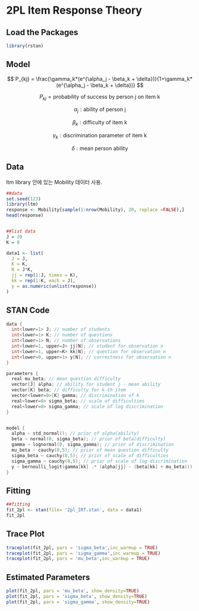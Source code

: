 # 2PL Item Response Theory

## Load the Packages

```R
library(rstan)
```



## Model

$$
P_{kj} = \frac{\gamma_k*(e^{\alpha_j - \beta_k + \delta})}{1+\gamma_k*(e^{\alpha_j - \beta_k + \delta})}
$$

$$
P_{kj} = \text{probability of success by person j on item k}
$$

$$
\alpha_j:\text{ability of person j}
$$

$$
\beta_k : \text{difficulty of item k}
$$

$$
\gamma_k:\text{discrimination parameter of item k}
$$

$$
\delta:\text{mean person ability}
$$



## Data

ltm library 안에 있는 Mobility 데이터 사용.

```R
##data
set.seed(123)
library(ltm)
response <- Mobility[sample(1:nrow(Mobility), 20, replace =FALSE),]
head(response)


##list data
J = 20
K = 8

data1 <- list(
  J = J,
  K = K,
  N = J*K,
  jj = rep(1:J, times = K),
  kk = rep(1:K, each = J),
  y = as.numeric(unlist(response))
)
```



## STAN Code

```c++
data {
  int<lower=1> J; // number of students
  int<lower=1> K; // number of questions
  int<lower=1> N; // number of observations
  int<lower=1, upper=J> jj[N]; // student for observation n
  int<lower=1, upper=K> kk[N]; // question for observation n
  int<lower=0, upper=1> y[N]; // correctness for observation n
}

parameters {
  real mu_beta; // mean question difficulty
  vector[J] alpha; // ability for student j - mean ability
  vector[K] beta; // difficulty for k-th item
  vector<lower=0>[K] gamma; // discrimination of k
  real<lower=0> sigma_beta; // scale of difficulties
  real<lower=0> sigma_gamma; // scale of log discrimination
}


model {
  alpha ~ std_normal(); // prior of alpha(ability)
  beta ~ normal(0, sigma_beta); // prior of beta(difficulty)
  gamma ~ lognormal(0, sigma_gamma); // prior of discrimination
  mu_beta ~ cauchy(0,5); // prior of mean question difficulty
  sigma_beta ~ cauchy(0,5); // prior of scale of difficulties
  sigma_gamma ~ cauchy(0,5); // prior of scale of log discrimination
  y ~ bernoulli_logit(gamma[kk] .* (alpha[jj] - (beta[kk] + mu_beta))); // likelihood
}
```



## Fitting

```R
##fitting
fit_2pl <- stan(file= '2pl_IRT.stan', data = data1)
fit_2pl
```



## Trace Plot

```R
traceplot(fit_2pl, pars = 'sigma_beta',inc_warmup = TRUE)
traceplot(fit_2pl, pars = 'sigma_gamma',inc_warmup = TRUE)
traceplot(fit_2pl, pars = 'mu_beta',inc_warmup = TRUE)
```



## Estimated Parameters

```R
plot(fit_2pl, pars = 'mu_beta', show_density=TRUE)
plot(fit_2pl, pars = 'sigma_beta', show_density=TRUE)
plot(fit_2pl, pars = 'sigma_gamma', show_density=TRUE)
```

